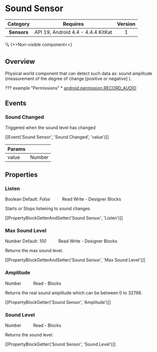 # Sound Sensor

| Category | Requires | Version |
|:--------:|:-------:|:--------:|
|**Sensors**|<span class="chip chip-any">API 19, Android 4.4 - 4.4.4 KitKat</span>|<span class="chip chip-number">1</span>|

:mag: {>>Non-visible component<<}

## Overview

Physical world component that can detect such data as: sound amplitude (measurement of the degree of change [positive or negative] ).

??? example "Permissions"
    * [android.permission.RECORD_AUDIO](https://developer.android.com/reference/android/Manifest.permission.html#RECORD_AUDIO)


## Events

### Sound Changed

Triggered when the sound level has changed

[[Event('Sound Sensor', 'Sound Changed', 'value')]]

| Params | []() |
|--------|------|
|value|<span class="chip chip-number">Number</span>|


## Properties

### Listen

<span class="chip chip-boolean">Boolean</span> <span class="chip chip-boolean">Default: <i>False</i></span>&nbsp;&nbsp;&nbsp;&nbsp;&nbsp;&nbsp;&nbsp;&nbsp;&nbsp;&nbsp;<span class="chip chip-rw">Read</span> <span class="chip chip-rw">Write</span> - <span class="chip chip-bd">Designer</span> <span class="chip chip-bd">Blocks</span> 

Starts or Stops listening to sound changes

[[PropertyBlockGetterAndSetter('Sound Sensor', 'Listen')]]

### Max Sound Level

<span class="chip chip-number">Number</span> <span class="chip chip-number">Default: <i>100</i></span>&nbsp;&nbsp;&nbsp;&nbsp;&nbsp;&nbsp;&nbsp;&nbsp;&nbsp;&nbsp;<span class="chip chip-rw">Read</span> <span class="chip chip-rw">Write</span> - <span class="chip chip-bd">Designer</span> <span class="chip chip-bd">Blocks</span> 

Returns the max sound level.

[[PropertyBlockGetterAndSetter('Sound Sensor', 'Max Sound Level')]]

### Amplitude

<span class="chip chip-number">Number</span>&nbsp;&nbsp;&nbsp;&nbsp;&nbsp;&nbsp;&nbsp;&nbsp;&nbsp;&nbsp;<span class="chip chip-rw">Read</span> - <span class="chip chip-bd">Blocks</span> 

Returns the real sound amplitude which can be between 0 to 32768.

[[PropertyBlockGetter('Sound Sensor', 'Amplitude')]]

### Sound Level

<span class="chip chip-number">Number</span>&nbsp;&nbsp;&nbsp;&nbsp;&nbsp;&nbsp;&nbsp;&nbsp;&nbsp;&nbsp;<span class="chip chip-rw">Read</span> - <span class="chip chip-bd">Blocks</span> 

Returns the sound level.

[[PropertyBlockGetter('Sound Sensor', 'Sound Level')]]